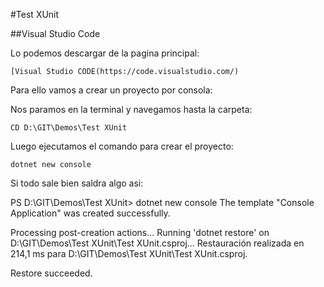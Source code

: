 #Test XUnit

##Visual Studio Code

Lo podemos descargar de la pagina principal:

```
[Visual Studio CODE(https://code.visualstudio.com/)
```

Para ello vamos a crear un proyecto por consola:

Nos paramos en la terminal y navegamos hasta la carpeta: 

```
CD D:\GIT\Demos\Test XUnit
```

Luego ejecutamos el comando para crear el proyecto: 

```
dotnet new console
```

Si todo sale bien saldra algo asi:

PS D:\GIT\Demos\Test XUnit> dotnet new console
The template "Console Application" was created successfully.

Processing post-creation actions...
Running 'dotnet restore' on D:\GIT\Demos\Test XUnit\Test XUnit.csproj...
  Restauración realizada en 214,1 ms para D:\GIT\Demos\Test XUnit\Test XUnit.csproj.

Restore succeeded.